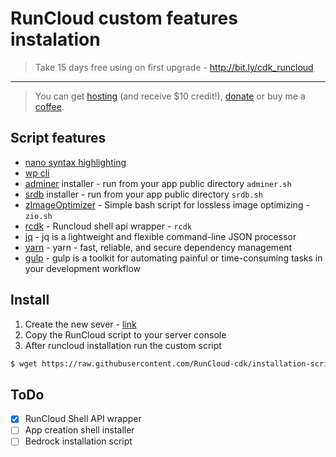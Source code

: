 # RunCloud custom features instalation
> Take 15 days free using on first upgrade - http://bit.ly/cdk_runcloud
___
> You can get [hosting](http://bit.ly/do_cdk) (and receive $10 credit!), [donate](https://www.paypal.me/cdkdev) or buy me a [coffee](https://www.buymeacoffee.com/cdk).

## Script features
* [nano syntax highlighting](https://github.com/scopatz/nanorc)
* [wp cli](https://wp-cli.org)
* [adminer](https://github.com/vrana/adminer) installer - run from your app public directory  `adminer.sh`
* [srdb](https://github.com/interconnectit/Search-Replace-DB) installer - run from your app public directory  `srdb.sh`
* [zImageOptimizer](https://github.com/zevilz/zImageOptimizer) - Simple bash script for lossless image optimizing - `zio.sh` 
* [rcdk](https://github.com/RunCloud-cdk/shell-api-wrapper) - Runcloud shell api wrapper - `rcdk` 
* [jq](https://github.com/stedolan/jq) - jq is a lightweight and flexible command-line JSON processor
* [yarn](https://yarnpkg.com/en) - yarn - fast, reliable, and secure dependency management
* [gulp](https://gulpjs.com) - gulp is a toolkit for automating painful or time-consuming tasks in your development workflow

## Install
1. Create the new sever - [link](https://manage.runcloud.io/servers/create)
2. Copy the RunCloud script to your server console
3. After runcloud installation run the custom script
```Bash
$ wget https://raw.githubusercontent.com/RunCloud-cdk/installation-script/master/script.sh -O- | sh
```

## ToDo
- [X] RunCloud Shell API wrapper
- [ ] App creation shell installer
- [ ] Bedrock installation script
